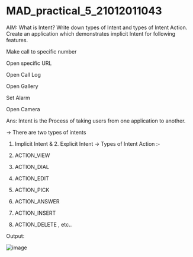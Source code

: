 # MAD_practical_5_21012011043

AIM: What is Intent? Write down types of Intent and types of Intent Action. Create an application which demonstrates implicit Intent for following features. 

Make call to specific number

Open specific URL

Open Call Log

Open Gallery

Set Alarm

Open Camera

Ans: Intent is the Process of taking users from one application to another.

-> There are two types of intents 
   1. Implicit Intent & 2. Explicit Intent
-> Types of Intent Action :-

   1. ACTION_VIEW
   2. ACTION_DIAL
   3. ACTION_EDIT
   4. ACTION_PICK
   5. ACTION_ANSWER
   6. ACTION_INSERT
   7. ACTION_DELETE , etc..

Output:

![image](https://github.com/LadvaVishal/MAD_practical_5_21012011043/assets/113240232/c47905d7-3a63-4f22-a645-a8815864019f)

   
